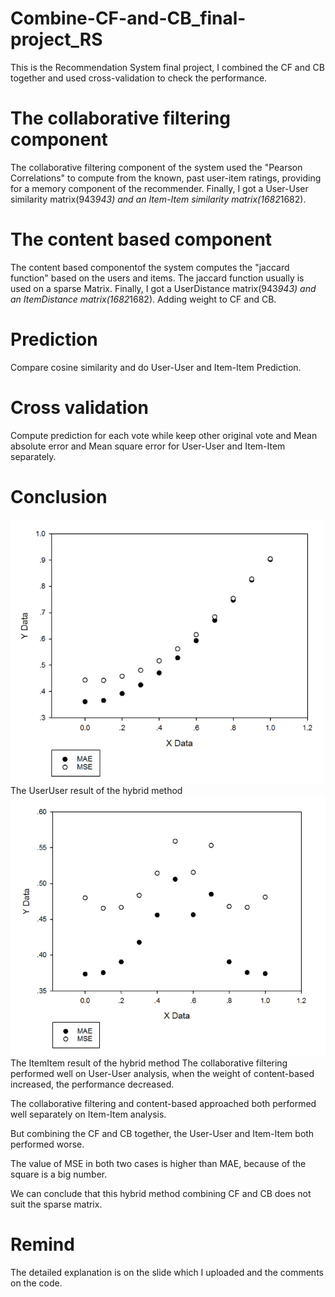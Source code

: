 # Combine-CF-and-CB_final-project_RS
This is the Recommendation System final project, I combined the CF and CB together and used cross-validation to check the performance.

# The collaborative filtering component
The collaborative filtering component of the system used the "Pearson Correlations" to compute from the known, past user-item ratings, providing for a memory component of the recommender. Finally, I got a User-User similarity matrix(943*943) and an Item-Item similarity matrix(1682*1682).

# The content based component 
The content based componentof the system computes the "jaccard function" based on the users and items. The jaccard function
usually is used on a sparse Matrix. Finally, I got a UserDistance matrix(943*943) and an ItemDistance matrix(1682*1682).
Adding weight to CF and CB.

# Prediction
Compare cosine similarity and do User-User and Item-Item Prediction.

# Cross validation
Compute prediction for each vote while keep other original vote and Mean absolute error and Mean square error for
User-User and Item-Item separately.

# Conclusion
![image](https://github.com/jinglingxing/Combine-CF-and-CB_final-project_RS/blob/master/UserUser_Result.png)
The UserUser result of the hybrid method
![image](https://github.com/jinglingxing/Combine-CF-and-CB_final-project_RS/blob/master/ItemItem_Result.png)
The ItemItem result of the hybrid method
The collaborative filtering performed well on User-User analysis, when the weight of content-based increased, the performance decreased.

The collaborative filtering and content-based approached both performed well separately on Item-Item analysis.

But combining the CF and CB together, the User-User and Item-Item both performed worse.

The value of MSE in both two cases is higher than MAE, because of the square is a big number.

We can conclude that this hybrid method combining CF and CB does not suit the sparse matrix.

# Remind 
The detailed explanation is on the slide which I uploaded and the comments on the code.
